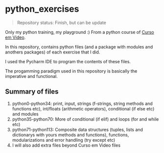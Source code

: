 # python_exercises
>Repository status: Finish, but can be update

Only my python training, my playground :) From a python course of [Curso em Video](https://www.cursoemvideo.com/curso/python-3-mundo-3/).

In this repository, contains python files (and a package with modules and anothers packages) of each exercise that I did. 

I used the Pycharm IDE to program the contents of these files.

The progamming paradigm used in this repository is basically the imperative and functional.

## Summary of files
1. python0-python34: print, input, strings (f-strings, string methods and functions etc), int/floats (arithmetic operators), conditional (if else etc) and modules
2. python35-python70: More of conditional (if elif) and loops (for and while etc)
3. python71-python113: Composite data structures (tuples, lists and dictionarys with yours methods and functions), functions, modularizations and error handling (try except etc)
4. I will also add extra files beyond Curso em Video files
